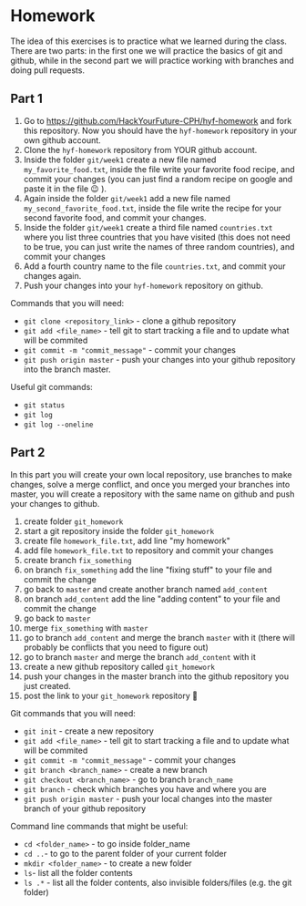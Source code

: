 # Homework

The idea of this exercises is to practice what we learned during the class.
There are two parts: in the first one we will practice the basics of git and github, while in the second part we will practice working with branches and doing pull requests.

## Part 1

1. Go to https://github.com/HackYourFuture-CPH/hyf-homework and fork this repository. Now you should have the `hyf-homework` repository in your own github account.
2. Clone the `hyf-homework` repository from YOUR github account.
3. Inside the folder `git/week1` create a new file named `my_favorite_food.txt`, inside the file write your favorite food recipe, and commit your changes (you can just find a random recipe on google and paste it in the file :wink: ).
4. Again inside the folder `git/week1` add a new file named `my_second_favorite_food.txt`, inside the file write the recipe for your second favorite food, and commit your changes.
5. Inside the folder `git/week1` create a third file named `countries.txt` where you list three countries that you have visited (this does not need to be true, you can just write the names of three random countries), and commit your changes
6. Add a fourth country name to the file `countries.txt`, and commit your changes again.
7. Push your changes into your `hyf-homework` repository on github.


Commands that  you will need:
 - `git clone <repository_link>` - clone a github repository
 - `git add <file_name>` - tell git to start tracking a file and to update what will be commited
 - `git commit -m "commit_message"` - commit your changes
 - `git push origin master` - push your changes into your github repository into the branch master.

Useful git commands:
  - `git status`
  - `git log`
  - `git log --oneline`




## Part 2
In this part you will create your own local repository, use branches to make changes, solve a merge conflict, and once you merged your branches into master, you will create a repository with the same name on github and push your changes to github.

1. create folder `git_homework`
2. start a git repository inside the folder `git_homework`
2. create file `homework_file.txt`, add line "my homework"
3. add file `homework_file.txt` to repository and commit your changes
4. create branch `fix_something`
5. on branch `fix_something` add the line "fixing stuff" to your file and commit the change
6. go back to `master` and create another branch named `add_content`
7. on branch `add_content` add the line "adding content" to your file and commit the change
8. go back to `master`
9. merge `fix_something` with `master`
10. go to branch `add_content` and merge the branch `master` with it (there will probably be conflicts that you need to figure out)
11. go to branch `master` and merge the branch `add_content` with it
12. create a new github repository called `git_homework`
13. push your changes in the master branch into the github repository you just created.
14. post the link to your `git_homework` repository :slightly_smiling_face:


Git commands that you will need:
 - `git init` - create a new repository
 - `git add <file_name>` - tell git to start tracking a file and to update what will be commited
 - `git commit -m "commit_message"` - commit your changes
 - `git branch <branch_name>` - create a new branch
 - `git checkout <branch_name>` - go to branch `branch_name`
 - `git branch` - check which branches you have and where you are
 - `git push origin master` - push your local changes into the master branch of your github repository

Command line commands that might be useful:
 - `cd <folder_name>` - to go inside folder_name
 - `cd ..`- to go to the parent folder of your current folder
 - `mkdir <folder_name>` - to create a new folder
 - `ls`- list all the folder contents
 - `ls .*` - list all the folder contents, also invisible folders/files (e.g. the git folder)
